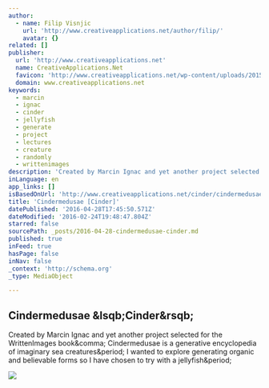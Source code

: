 ```yaml
---
author:
  - name: Filip Visnjic
    url: 'http://www.creativeapplications.net/author/filip/'
    avatar: {}
related: []
publisher:
  url: 'http://www.creativeapplications.net'
  name: CreativeApplications.Net
  favicon: 'http://www.creativeapplications.net/wp-content/uploads/2015/03/CAN_sitelogo-55171182v1_site_icon-256x256.png'
  domain: www.creativeapplications.net
keywords:
  - marcin
  - ignac
  - cinder
  - jellyfish
  - generate
  - project
  - lectures
  - creature
  - randomly
  - writtenimages
description: 'Created by Marcin Ignac and yet another project selected for the WrittenImages book, Cindermedusae is a generative encyclopedia of imaginary sea creatures. I wanted to explore generating organic and believable forms so I have chosen to try with a jellyfish.'
inLanguage: en
app_links: []
isBasedOnUrl: 'http://www.creativeapplications.net/cinder/cindermedusae-cinder/'
title: 'Cindermedusae [Cinder]'
datePublished: '2016-04-28T17:45:50.571Z'
dateModified: '2016-02-24T19:48:47.804Z'
starred: false
sourcePath: _posts/2016-04-28-cindermedusae-cinder.md
published: true
inFeed: true
hasPage: false
inNav: false
_context: 'http://schema.org'
_type: MediaObject

---
```

<article style=""><h1>Cindermedusae &amp;lsqb;Cinder&amp;rsqb;</h1><p>Created by Marcin Ignac and yet another project selected for the WrittenImages book&amp;comma; Cindermedusae is a generative encyclopedia of imaginary sea creatures&amp;period; I wanted to explore generating organic and believable forms so I have chosen to try with a jellyfish&amp;period;</p><img src="http://www.creativeapplications.net/wp-content/uploads/2010/10/Cindermedusae02.jpg" /></article>